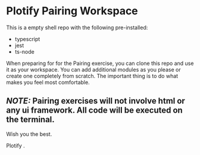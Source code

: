 # Plotify Pairing Workspace

This is a empty shell repo with the following pre-installed:

* typescript
* jest
* ts-node

When preparing for for the Pairing exercise, you can clone this repo and use it as your workspace. You can add additional modules as you please or create one completely from scratch. The important thing is to do what makes you feel most comfortable.

## *NOTE:*  Pairing exercises will not involve html or any ui framework. All code will be executed on the terminal.

Wish you the best.

Plotify .